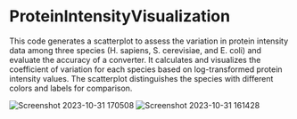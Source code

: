 # ProteinIntensityVisualization

This code generates a scatterplot to assess the variation in protein intensity data among three species (H. sapiens, S. cerevisiae, and E. coli) and evaluate the accuracy of a converter. It calculates and visualizes the coefficient of variation for each species based on log-transformed protein intensity values. The scatterplot distinguishes the species with different colors and labels for comparison.

![Screenshot 2023-10-31 170508](https://github.com/manushiparajuli/ProteinIntensityVisualization/assets/55906277/9b23af0a-6d3f-4b8c-a2f3-e7755bbfa29f)
![Screenshot 2023-10-31 161428](https://github.com/manushiparajuli/ProteinIntensityVisualization/assets/55906277/ba7ee2c3-840e-4288-bfad-5567bccc8f80)
